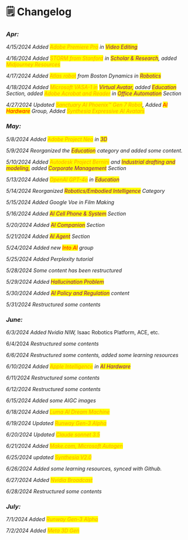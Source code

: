 # 🗒️ Changelog

### _**Apr:**_

_4/15/2024 Added <mark style="color:orange;">Adobe Premiere Pro</mark> in <mark style="color:purple;">Video Editing</mark>_

_4/16/2024 Added <mark style="color:orange;">STORM from Stanford</mark> in <mark style="color:purple;">Scholar & Research</mark>, added <mark style="color:orange;">Midjourney Resources</mark>_

_4/17/2024 Added <mark style="color:orange;">Atlas robot</mark> from Boston Dynamics in <mark style="color:purple;">Robotics</mark>_

_4/18/2024 Added <mark style="color:orange;">Microsoft VASA-1 in</mark> <mark style="color:purple;">Virtual Avatar,</mark>_ _added_ _<mark style="color:purple;">Education</mark> Section, added <mark style="color:orange;">Adobe Acrobat and Reader</mark> in_ _<mark style="color:purple;">Office Automation</mark>_ _Section_

_4/27/2024 Updated <mark style="color:orange;">Sanctuary AI Phoenix™ Gen 7 Robot</mark>, Added <mark style="color:red;">AI Hardware</mark> Group, Added <mark style="color:orange;">Synthesia Expressive AI Avatars</mark>_

### _**May:**_

_5/8/2024 Added <mark style="color:orange;">Adobe Project Neo</mark> in <mark style="color:purple;">3D</mark>_&#x20;

_5/9/2024 Reorganized the <mark style="color:purple;">Education</mark> category and added some content._&#x20;

_5/10/2024 Added <mark style="color:orange;">Autodesk Project Bernini</mark> and <mark style="color:purple;">Industrial drafting and modeling,</mark> added <mark style="color:purple;">Corporate Management</mark> Section_

_5/13/2024 Added <mark style="color:orange;">OpenAI GPT-4o</mark> in <mark style="color:purple;">Education</mark>_

_5/14/2024 Reorganized <mark style="color:purple;">Robotics/Embodied Intelligence</mark> Category_

_5/15/2024 Added Google Voe in Film Making_

_5/16/2024 Added <mark style="color:purple;">AI Cell Phone & System</mark> Section_

_5/20/2024 Added <mark style="color:purple;">AI Companion</mark> Section_

_5/21/2024 Added <mark style="color:purple;">AI Agent</mark> Section_

_5/24/2024 Added new <mark style="color:red;">Into AI</mark> group_

_5/25/2024 Added Perplexity tutorial_

_5/28/2024 Some content has been restructured_

_5/29/2024 Added <mark style="color:purple;">Hallucination Problem</mark>_

_5/30/2024 Added <mark style="color:purple;">AI Policy and Regulation</mark> content_

_5/31/2024 Restructured some contents_

### _June:_

_6/3/2024 Added Nvidia NIW,_ Isaac Robotics Platform, ACE, etc.

6/4/2024 _Restructured some contents_

_6/6/2024 Restructured some contents, added some learning resources_

_6/10/2024 Added <mark style="color:orange;">Apple Intelligence</mark> in <mark style="color:purple;">AI Hardware</mark>_

_6/11/2024 Restructured some contents_

_6/12/2024 Restructured some contents_

_6/15/2024 Added some AIGC images_

_6/18/2024 Added <mark style="color:orange;">Luma AI Dream Machine</mark>_

_6/19/2024 Updated <mark style="color:orange;">Runway Gen-3 Alpha</mark>_

_6/20/2024 Updated <mark style="color:orange;">Claude sonnet 3.5</mark>_

_6/21/2024 Added <mark style="color:orange;">Make.com, Microsoft Autogen</mark>_

_6/25/2024 updated <mark style="color:orange;">Synthesia V2.0</mark>_

_6/26/2024 Added some learning resources, synced with Github._

_6/27/2024 Added <mark style="color:orange;">Nvidia Broadcast</mark>_

_6/28/2024 Restructured some contents_

### _July:_

_7/1/2024 Added <mark style="color:orange;">Runway Gen-3 Alpha</mark>_

_7/2/2024 Added <mark style="color:orange;">Meta 3D Gen</mark>_

